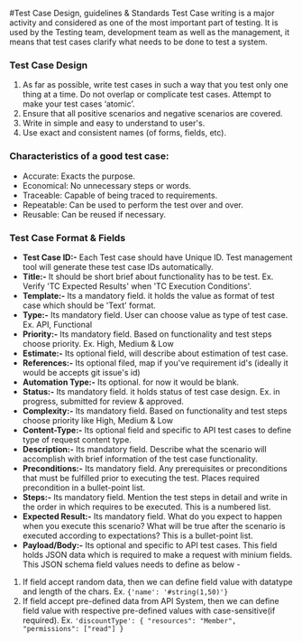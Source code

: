 #Test Case Design, guidelines & Standards
Test Case writing is a major activity and considered as one of the most important part of testing. It is used by the Testing team, development team as well as the management, it means that test cases clarify what needs to be done to test a system.

### Test Case Design
1. As far as possible, write test cases in such a way that you test only one thing at a time. Do not overlap or complicate test cases. Attempt to make your test cases ‘atomic’.
2. Ensure that all positive scenarios and negative scenarios are covered.
3. Write in simple and easy to understand to user's.
4. Use exact and consistent names (of forms, fields, etc).

### Characteristics of a good test case:
* Accurate: Exacts the purpose.
* Economical: No unnecessary steps or words.
* Traceable: Capable of being traced to requirements.
* Repeatable: Can be used to perform the test over and over.
* Reusable: Can be reused if necessary.

### Test Case Format & Fields
* **Test Case ID:-** Each Test case should have Unique ID. Test management tool will generate these test case IDs automatically.
* **Title:-** It should be short brief about functionality has to be test. Ex. Verify 'TC Expected Results' when 'TC Execution Conditions'.
* **Template:-** Its a mandatory field. it holds the value as format of test case which should be 'Text' format.
* **Type:-** Its mandatory field. User can choose value as type of test case. Ex. API, Functional
* **Priority:-** Its mandatory field. Based on functionality and test steps choose priority. Ex. High, Medium & Low
* **Estimate:-** Its optional field, will describe about estimation of test case.
* **References:-** Its optional filed, map if you've requirement id's (ideally it would be accepts git issue's id)
* **Automation Type:-** Its optional. for now it would be blank.
* **Status:-** Its mandatory field. it holds status of test case design. Ex. in progress, submitted for review & approved.
* **Complexity:-** Its mandatory field. Based on functionality and test steps choose priority like High, Medium & Low
* **Content-Type:-** Its optional field and specific to API test cases to define type of request content type.
* **Description:-** Its mandatory field. Describe what the scenario will accomplish with brief information of the test case functionality.
* **Preconditions:-** Its mandatory field. Any prerequisites or preconditions that must be fulfilled prior to executing the test. Places required precondition in a bullet-point list.
* **Steps:-** Its mandatory field. Mention the test steps in detail and write in the order in which requires to be executed. This is a numbered list. 
* **Expected Result:-**  Its mandatory field. What do you expect to happen when you execute this scenario? What will be true after the scenario is executed according to expectations? This is a bullet-point list.
* **Payload/Body:-** Its optional and specific to API test cases. This field holds JSON data which is required to make a request with minium fields. This JSON schema field values needs to define as below -
1. If field accept random data, then we can define field value with datatype and length of the chars. Ex. `{'name': '#string(1,50)'}`
2. If field accept pre-defined data from API System, then we can define field value with respective pre-defined values with case-sensitive(if required). Ex. `'discountType': { "resources": "Member", "permissions": ["read"] }`
